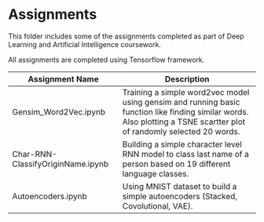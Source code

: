 # Assignments

This folder includes some of the assignments completed as part of Deep Learning and Artificial Intelligence coursework.

All assignments are completed using Tensorflow framework.

| Assignment Name | Description |
| ---------------- | ---------- |
| Gensim_Word2Vec.ipynb | Training a simple word2vec model using gensim and running basic function like finding similar words. Also plotting a TSNE scartter plot of randomly selected 20 words. |
| Char-RNN-ClassifyOriginName.ipynb | Building a simple character level RNN model to class last name of a person based on 19 different language classes. |
| Autoencoders.ipynb | Using MNIST dataset to build a simple autoencoders (Stacked, Covolutional, VAE). |
